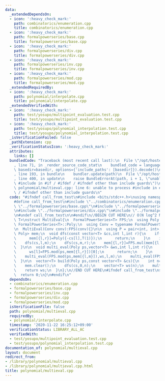 ```yaml
---
data:
  _extendedDependsOn:
  - icon: ':heavy_check_mark:'
    path: combinatorics/enumeration.cpp
    title: combinatorics/enumeration.cpp
  - icon: ':heavy_check_mark:'
    path: formalpowerseries/base.cpp
    title: formalpowerseries/base.cpp
  - icon: ':heavy_check_mark:'
    path: formalpowerseries/div.cpp
    title: formalpowerseries/div.cpp
  - icon: ':heavy_check_mark:'
    path: formalpowerseries/inv.cpp
    title: formalpowerseries/inv.cpp
  - icon: ':heavy_check_mark:'
    path: formalpowerseries/mod.cpp
    title: formalpowerseries/mod.cpp
  _extendedRequiredBy:
  - icon: ':heavy_check_mark:'
    path: polynomial/interpolate.cpp
    title: polynomial/interpolate.cpp
  _extendedVerifiedWith:
  - icon: ':heavy_check_mark:'
    path: test/yosupo/multipoint_evaluation.test.cpp
    title: test/yosupo/multipoint_evaluation.test.cpp
  - icon: ':heavy_check_mark:'
    path: test/yosupo/polynomial_interpolation.test.cpp
    title: test/yosupo/polynomial_interpolation.test.cpp
  _isVerificationFailed: false
  _pathExtension: cpp
  _verificationStatusIcon: ':heavy_check_mark:'
  attributes:
    links: []
  bundledCode: "Traceback (most recent call last):\n  File \"/opt/hostedtoolcache/Python/3.9.2/x64/lib/python3.9/site-packages/onlinejudge_verify/documentation/build.py\"\
    , line 71, in _render_source_code_stat\n    bundled_code = language.bundle(stat.path,\
    \ basedir=basedir, options={'include_paths': [basedir]}).decode()\n  File \"/opt/hostedtoolcache/Python/3.9.2/x64/lib/python3.9/site-packages/onlinejudge_verify/languages/cplusplus.py\"\
    , line 193, in bundle\n    bundler.update(path)\n  File \"/opt/hostedtoolcache/Python/3.9.2/x64/lib/python3.9/site-packages/onlinejudge_verify/languages/cplusplus_bundle.py\"\
    , line 400, in update\n    raise BundleErrorAt(path, i + 1, \"unable to process\
    \ #include in #if / #ifdef / #ifndef other than include guards\")\nonlinejudge_verify.languages.cplusplus_bundle.BundleErrorAt:\
    \ polynomial/multieval.cpp: line 6: unable to process #include in #if / #ifdef\
    \ / #ifndef other than include guards\n"
  code: "#ifndef call_from_test\n#include <bits/stdc++.h>\nusing namespace std;\n\n\
    #define call_from_test\n#include \"../combinatorics/enumeration.cpp\"\n#include\
    \ \"../formalpowerseries/base.cpp\"\n#include \"../formalpowerseries/inv.cpp\"\
    \n#include \"../formalpowerseries/div.cpp\"\n#include \"../formalpowerseries/mod.cpp\"\
    \n#undef call_from_test\n\n#endif\n//BEGIN CUT HERE\n// O(N log^2 N)\ntemplate<typename\
    \ T>\nstruct MultiEval{\n  FormalPowerSeries<T> FPS;\n  using Poly = typename\
    \ FormalPowerSeries<T>::Poly;\n  using Conv = typename FormalPowerSeries<T>::Conv;\n\
    \n  MultiEval(Conv conv):FPS(conv){}\n\n  using P = pair<int, int>;\n  map<P,\
    \ Poly> mem;\n  void dfs(const vector<T> &cs,int l,int r){\n    if(l+1==r){\n\
    \      mem[{l,r}]=Poly({-cs[l],T(1)});\n      return;\n    }\n    int m=(l+r)>>1;\n\
    \    dfs(cs,l,m);\n    dfs(cs,m,r);\n    mem[{l,r}]=FPS.mul(mem[{l,m}],mem[{m,r}]);\n\
    \  }\n\n  void multi_eval(Poly ps,vector<T> &ws,int l,int r){\n    if(l+1==r){\n\
    \      ws[l]=FPS.mod(ps,mem[{l,r}])[0];\n      return;\n    }\n    int m=(l+r)>>1;\n\
    \    multi_eval(FPS.mod(ps,mem[{l,m}]),ws,l,m);\n    multi_eval(FPS.mod(ps,mem[{m,r}]),ws,m,r);\n\
    \  }\n\n  vector<T> build(Poly ps,const vector<T> &cs){\n    int n=cs.size();\n\
    \    mem.clear();\n    dfs(cs,0,n);\n    vector<T> ws(n);\n    multi_eval(ps,ws,0,n);\n\
    \    return ws;\n  }\n};\n//END CUT HERE\n#ifndef call_from_test\nsigned main(){\n\
    \  return 0;\n}\n#endif\n"
  dependsOn:
  - combinatorics/enumeration.cpp
  - formalpowerseries/base.cpp
  - formalpowerseries/inv.cpp
  - formalpowerseries/div.cpp
  - formalpowerseries/mod.cpp
  isVerificationFile: false
  path: polynomial/multieval.cpp
  requiredBy:
  - polynomial/interpolate.cpp
  timestamp: '2020-11-22 16:25:12+09:00'
  verificationStatus: LIBRARY_ALL_AC
  verifiedWith:
  - test/yosupo/multipoint_evaluation.test.cpp
  - test/yosupo/polynomial_interpolation.test.cpp
documentation_of: polynomial/multieval.cpp
layout: document
redirect_from:
- /library/polynomial/multieval.cpp
- /library/polynomial/multieval.cpp.html
title: polynomial/multieval.cpp
---
```

